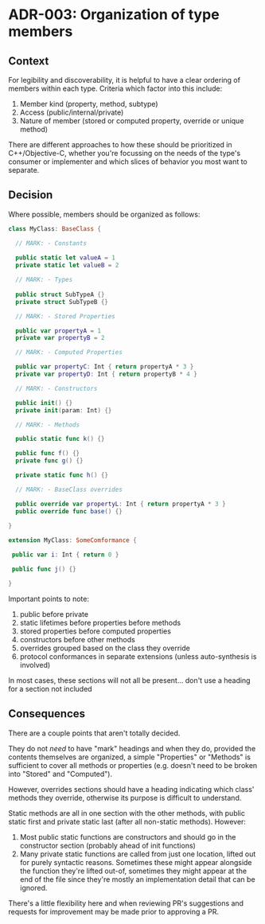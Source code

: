 # ADR-003: Organization of type members

## Context

For legibility and discoverability, it is helpful to have a clear ordering of members within each type. Criteria which factor into this include:

1. Member kind (property, method, subtype)
2. Access (public/internal/private)
3. Nature of member (stored or computed property, override or unique method)

There are different approaches to how these should be prioritized in C++/Objective-C, whether you're focussing on the needs of the type's consumer or implementer and which slices of behavior you most want to separate.

## Decision

Where possible, members should be organized as follows:

```swift
class MyClass: BaseClass {

  // MARK: - Constants
 
  public static let valueA = 1
  private static let valueB = 2

  // MARK: - Types
 
  public struct SubTypeA {}
  private struct SubTypeB {}

  // MARK: - Stored Properties

  public var propertyA = 1
  private var propertyB = 2

  // MARK: - Computed Properties

  public var propertyC: Int { return propertyA * 3 }
  private var propertyD: Int { return propertyB * 4 }

  // MARK: - Constructors

  public init() {}
  private init(param: Int) {}

  // MARK: - Methods

  public static func k() {}

  public func f() {}
  private func g() {}

  private static func h() {}

  // MARK: - BaseClass overrides

  public override var propertyL: Int { return propertyA * 3 }
  public override func base() {}
 
}

extension MyClass: SomeComformance {

 public var i: Int { return 0 }

 public func j() {}

}
```

Important points to note:

1. public before private
2. static lifetimes before properties before methods
3. stored properties before computed properties
4. constructors before other methods
5. overrides grouped based on the class they override
6. protocol conformances in separate extensions (unless auto-synthesis is involved)

In most cases, these sections will not all be present... don't use a heading for a section not included

## Consequences

There are a couple points that aren't totally decided.

They do not *need* to have "mark" headings and when they do, provided the contents themselves are organized, a simple "Properties" or "Methods" is sufficient to cover all methods or properties (e.g. doesn't need to be broken into "Stored" and "Computed").

However, overrides sections should have a heading indicating which class' methods they override, otherwise its purpose is difficult to understand.

Static methods are all in one section with the other methods, with public static first and private static last (after all non-static methods). However:

1. Most public static functions are constructors and should go in the constructor section (probably ahead of init functions)
2. Many private static functions are called from just one location, lifted out for purely syntactic reasons. Sometimes these might appear alongside the function they're lifted out-of, sometimes they might appear at the end of the file since they're mostly an implementation detail that can be ignored.

There's a little flexibility here and when reviewing PR's suggestions and requests for improvement may be made prior to approving a PR.
